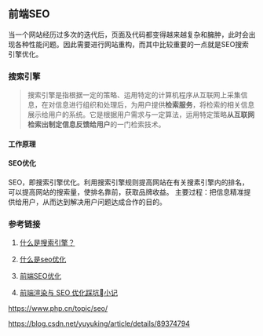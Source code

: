 ## 前端SEO

当一个网站经历过多次的迭代后，页面及代码都变得越来越复杂和臃肿，此时会出现各种性能问题。因此需要进行网站重构，而其中比较重要的一点就是SEO搜索引擎优化。

### 搜索引擎
>搜索引擎是指根据一定的策略、运用特定的计算机程序从互联网上采集信息，在对信息进行组织和处理后，为用户提供**检索服务**，将检索的相关信息展示给用户的系统。它是根据用户需求与一定算法，运用特定策略**从互联网检索出制定信息反馈给用户**的一门检索技术。

#### 工作原理


#### SEO优化
SEO，即搜索引擎优化。利用搜索引擎规则提高网站在有关搜素引擎内的排名，可以提高网站的搜索量，使排名靠前，获取品牌收益。
主要过程：把信息精准提供给用户，从而达到解决用户问题达成合作的目的。



### 参考链接
1. [什么是搜索引擎？](https://www.php.cn/topic/seo/419894.html)

2. [什么是seo优化](https://www.php.cn/topic/seo/452768.html)

1. [前端SEO优化](https://juejin.cn/post/6844903824428105735)

2. [前端渲染与 SEO 优化踩坑小记](https://juejin.cn/post/6844903442985517063)

https://www.php.cn/topic/seo/

https://blog.csdn.net/yuyuking/article/details/89374794